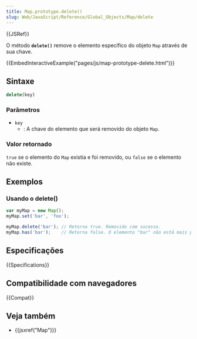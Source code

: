 ```yaml
---
title: Map.prototype.delete()
slug: Web/JavaScript/Reference/Global_Objects/Map/delete
---
```

{{JSRef}}

O método **`delete()`** remove o elemento específico do objeto `Map` através de sua chave.

{{EmbedInteractiveExample("pages/js/map-prototype-delete.html")}}

## Sintaxe

```js
delete(key)
```

### Parâmetros

- `key`
  - : A chave do elemento que será removido do objeto `Map`.

### Valor retornado

`true` se o elemento do `Map` existia e foi removido, ou
`false` se o elemento não existe.

## Exemplos

### Usando o delete()

```js
var myMap = new Map();
myMap.set('bar', 'foo');

myMap.delete('bar'); // Retorna true. Removido com sucesso.
myMap.has('bar');    // Retorna false. O elemento "bar" não está mais presente
```

## Especificações

{{Specifications}}

## Compatibilidade com navegadores

{{Compat}}

## Veja também

- {{jsxref("Map")}}
